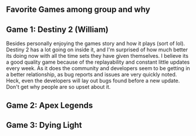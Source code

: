 ## Favorite Games among group and why

## Game 1: Destiny 2 (William)
Besides personally enjoying the games story and how it plays (sort of lol). 
Destiny 2 has a lot going on inside it, and I'm surprised of how much better its doing now with all the time sets they have given themselves.
I believe its a good quality game because of the replayability and constant little updates every week.
As it does the community and developers seem to be getting in a better relationship, as bug reports and issues are very quickly noted. Heck, even the developers will lay out bugs found before a new update. Don't get why people are so upset about it.


## Game 2: Apex Legends


## Game 3: Dying Light

